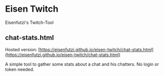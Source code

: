 # Eisen Twitch
Eisenfutzi's Twitch-Tool

## chat-stats.html

Hosted version: [https://eisenfutzi.github.io/eisen-twitch/chat-stats.html](https://eisenfutzi.github.io/eisen-twitch/chat-stats.html)

A simple tool to gather some stats about a chat and his chatters. No login or token needed.



<!--
https://docs.github.com/en/get-started/writing-on-github/getting-started-with-writing-and-formatting-on-github/basic-writing-and-formatting-syntax
-->
